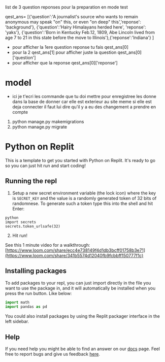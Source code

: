 list de 3 question reponses pour la preparation en mode test

qest_ans= [{'question':'A journalist\'s source who wants to remain anonymous may speak "on" this, or even "on deep" this','reponse': 'background'}, 
     {'question':'Hairy Himalayans herded here', 'reponse': 'yaks'}, 
     {'question':'Born in Kentucky Feb.12, 1809, Abe Lincoln lived from age 7 to 21 in this state before the move to Illinois'},{'reponse':'Indiana'} ]

- pour afficher la 1ere question reponse tu fais
qest_ans[0]
- pour la 2 
qest_ans[1]
pour afficher juste la question 
qest_ans[0]['question']
- pour afficher que la reponse
qest_ans[0]['reponse']


# model
- ici je t'ecri les commande que tu doi mettre pour enregistree les donne dans la base de donner car elle est exterieur au site meme si elle est deja connecter il faut lui dire qu'il y a eu des changement a prendre en compte
1. python manage.py makemigrations
2. python manage.py migrate

# Python on Replit

This is a template to get you started with Python on Replit. It's ready to go so you can just hit run and start coding!

## Running the repl

1. Setup a new secret environment variable (the lock icon) where the key is `SECRET_KEY` and the value is
   a randomly generated token of 32 bits of randomnese. To generate such a token type this into the shell and hit Enter:
```
python
import secrets
secrets.token_urlsafe(32)
```
2. Hit run!

See this 1 minute video for a walkthrough: [https://www.loom.com/share/ecc4e738149f4d1db3bcff01758b3e71](https://www.loom.com/share/341b5574d12040fb9fcbbff150777f1c)

## Installing packages

To add packages to your repl, you can just import directly in the file you want to use the package in, and it will automatically be installed when you press the run button. Like below:
```python
import math
import pandas as pd
```

You could also install packages by using the Replit packager interface in the left sidebar.

## Help

If you need help you might be able to find an answer on our [docs](https://docs.replit.com) page. Feel free to report bugs and give us feedback [here](https://replit.com/support).
